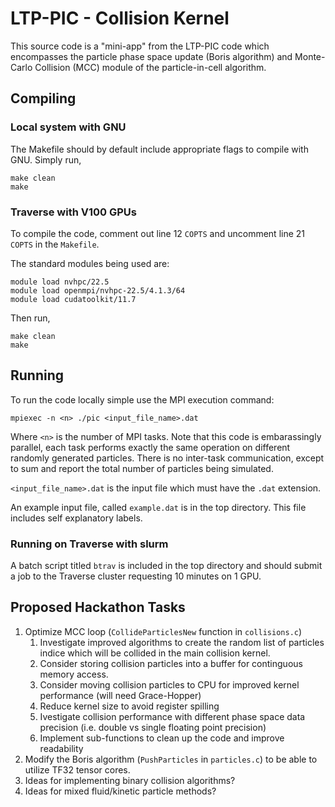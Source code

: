 # LTP-PIC - Collision Kernel

This source code is a "mini-app" from the LTP-PIC code which encompasses the particle phase space update (Boris algorithm) and Monte-Carlo Collision (MCC) module of the particle-in-cell algorithm.

## Compiling

### Local system with GNU

The Makefile should by default include appropriate flags to compile with GNU. Simply run,
```
make clean
make
```


### Traverse with V100 GPUs

To compile the code, comment out line 12 `COPTS` and uncomment line 21 `COPTS` in the `Makefile`.

The standard modules being used are:
```
module load nvhpc/22.5
module load openmpi/nvhpc-22.5/4.1.3/64
module load cudatoolkit/11.7
```

Then run,
```
make clean
make
```

## Running

To run the code locally simple use the MPI execution command:
```
mpiexec -n <n> ./pic <input_file_name>.dat
```

Where `<n>` is the number of MPI tasks. Note that this code is embarassingly parallel, each task performs exactly the same operation on different randomly generated particles. There is no inter-task communication, except to sum and report the total number of particles being simulated.

`<input_file_name>.dat` is the input file which must have the `.dat` extension.

An example input file, called `example.dat` is in the top directory. This file includes self explanatory labels.

### Running on Traverse with slurm

A batch script titled `btrav` is included in the top directory and should submit a job to the Traverse cluster requesting 10 minutes on 1 GPU.


## Proposed Hackathon Tasks
1. Optimize MCC loop (`CollideParticlesNew` function in `collisions.c`)
   1. Investigate improved algorithms to create the random list of particles indice which will be collided in the main collision kernel.
   2. Consider storing collision particles into a buffer for continguous memory access.
   3. Consider moving collision particles to CPU for improved kernel performance (will need Grace-Hopper)
   4. Reduce kernel size to avoid register spilling
   5. Ivestigate collision performance with different phase space data precision (i.e. double vs single floating point precision)
   6. Implement sub-functions to clean up the code and improve readability
1. Modify the Boris algorithm (`PushParticles` in `particles.c`) to be able to utilize TF32 tensor cores.
2. Ideas for implementing binary collision algorithms?
3. Ideas for mixed fluid/kinetic particle methods?

